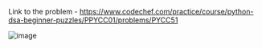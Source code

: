 Link to the problem - https://www.codechef.com/practice/course/python-dsa-beginner-puzzles/PPYCC01/problems/PYCC51


![image](https://github.com/Haleshot/Competitive-Programming/assets/57552973/ae60d18c-979a-4ea8-85a8-76c930d64f0f)
